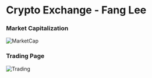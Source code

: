 # Crypto Exchange - Fang Lee

### Market Capitalization
![MarketCap](https://user-images.githubusercontent.com/75077747/166134487-6c75fafd-8b1b-4f40-8bdc-d917ae47dcdb.jpg)

### Trading Page
![Trading](https://user-images.githubusercontent.com/75077747/166134560-6291f397-a7e2-48ee-a5f0-08e2dcd758f6.jpg)

